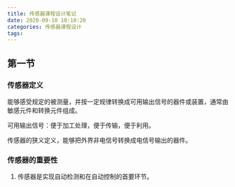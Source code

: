 ```yaml
---
title: 传感器课程设计笔记
date: 2020-09-10 10:10:20
categories: 传感器课程设计
tags:
---
```


## 第一节

### 传感器定义

能够感受规定的被测量，并按一定规律转换成可用输出信号的器件或装置，通常由敏感元件和转换元件组成。

可用输出信号：便于加工处理，便于传输，便于利用。

传感器的狭义定义，能够把外界非电信号转换成电信号输出的器件。

### 传感器的重要性

1. 传感器是实现自动检测和在自动控制的首要环节。